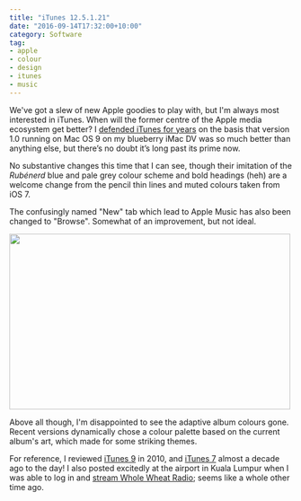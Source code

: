 ```yaml
---
title: "iTunes 12.5.1.21"
date: "2016-09-14T17:32:00+10:00"
category: Software
tag:
- apple
- colour
- design
- itunes
- music
---
```

We've got a slew of new Apple goodies to play with, but I'm always most interested in iTunes. When will the former centre of the Apple media ecosystem get better? I [defended iTunes for years] on the basis that version 1.0 running on Mac OS 9 on my blueberry iMac DV was so much better than anything else, but there’s no doubt it’s long past its prime now.

No substantive changes this time that I can see, though their imitation of the *Rubénerd* blue and pale grey colour scheme and bold headings (heh) are a welcome change from the pencil thin lines and muted colours taken from iOS 7. 

The confusingly named "New" tab which lead to Apple Music has also been changed to "Browse". Somewhat of an improvement, but not ideal.

<p><img src="https://rubenerd.com/files/2016/itunes125121.png" alt="" srcset="https://rubenerd.com/files/2016/itunes125121.png 1x, https://rubenerd.com/files/2016/itunes125121@2x.png 2x" style="width:500px; height:313px" /></p>

Above all though, I'm disappointed to see the adaptive album colours gone. Recent versions dynamically chose a colour palette based on the current album's art, which made for some striking themes.

For reference, I reviewed [iTunes 9] in 2010, and [iTunes 7] almost a decade ago to the day! I also posted excitedly at the airport in Kuala Lumpur when I was able to log in and [stream Whole Wheat Radio]; seems like a whole other time ago.

[iTunes 9]: https://rubenerd.com/itunes91-books/
[iTunes 7]: https://rubenerd.com/new-itunes-7-screenshots/
[defended iTunes for years]: https://rubenerd.com/cocoa-itunes-finally/
[stream Whole Wheat Radio]: https://rubenerd.com/kuala-lumpur-international-airport-wifi-is-sweet/

